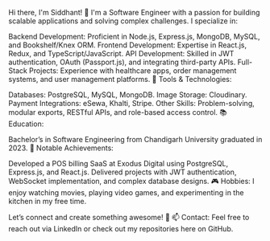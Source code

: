Hi there, I'm Siddhant! 👋
I'm a Software Engineer with a passion for building scalable applications and solving complex challenges. I specialize in:

Backend Development: Proficient in Node.js, Express.js, MongoDB, MySQL, and Bookshelf/Knex ORM.
Frontend Development: Expertise in React.js, Redux, and TypeScript/JavaScript.
API Development: Skilled in JWT authentication, OAuth (Passport.js), and integrating third-party APIs.
Full-Stack Projects: Experience with healthcare apps, order management systems, and user management platforms.
🔧 Tools & Technologies:

Databases: PostgreSQL, MySQL, MongoDB.
Image Storage: Cloudinary.
Payment Integrations: eSewa, Khalti, Stripe.
Other Skills: Problem-solving, modular exports, RESTful APIs, and role-based access control.
📚 Education:

Bachelor’s in Software Engineering from Chandigarh University graduated in 2023.
🌟 Notable Achievements:

Developed a POS billing SaaS at Exodus Digital using PostgreSQL, Express.js, and React.js.
Delivered projects with JWT authentication, WebSocket implementation, and complex database designs.
🎮 Hobbies:
I enjoy watching movies, playing video games, and experimenting in the kitchen in my free time.

Let’s connect and create something awesome! 🚀
📫 Contact: Feel free to reach out via LinkedIn or check out my repositories here on GitHub.

